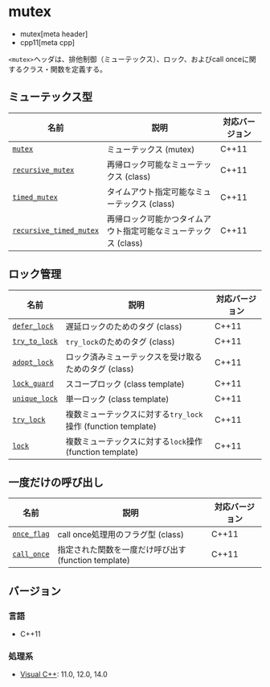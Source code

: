 # mutex
* mutex[meta header]
* cpp11[meta cpp]

`<mutex>`ヘッダは、排他制御（ミューテックス）、ロック、およびcall onceに関するクラス・関数を定義する。


## ミューテックス型

| 名前 | 説明 | 対応バージョン |
|-------------------------------------------------------------|----------------------------|-------|
| [`mutex`](mutex/mutex.md) | ミューテックス (mutex) | C++11 |
| [`recursive_mutex`](mutex/recursive_mutex.md) | 再帰ロック可能なミューテックス (class) | C++11 |
| [`timed_mutex`](mutex/timed_mutex.md) | タイムアウト指定可能なミューテックス (class) | C++11 |
| [`recursive_timed_mutex`](mutex/recursive_timed_mutex.md) | 再帰ロック可能かつタイムアウト指定可能なミューテックス (class) | C++11 |


## ロック管理

| 名前 | 説明 | 対応バージョン |
|-----------------------------------------|--------------------------------|-------|
| [`defer_lock`](mutex/defer_lock.md)   | 遅延ロックのためのタグ (class) | C++11 |
| [`try_to_lock`](mutex/try_to_lock.md) | `try_lock`のためのタグ (class) | C++11 |
| [`adopt_lock`](mutex/adopt_lock.md)   | ロック済みミューテックスを受け取るためのタグ (class) | C++11 |
| [`lock_guard`](mutex/lock_guard.md)   | スコープロック (class template) | C++11 |
| [`unique_lock`](mutex/unique_lock.md) | 単一ロック (class template) | C++11 |
| [`try_lock`](mutex/try_lock.md)       | 複数ミューテックスに対する`try_lock`操作 (function template) | C++11 |
| [`lock`](mutex/lock.md)               | 複数ミューテックスに対する`lock`操作 (function template) | C++11 |


## 一度だけの呼び出し

| 名前 | 説明 | 対応バージョン |
|-------------------------------------|-----------------------------------|-------|
| [`once_flag`](mutex/once_flag.md) | call once処理用のフラグ型 (class) | C++11 |
| [`call_once`](mutex/call_once.md) | 指定された関数を一度だけ呼び出す (function template) | C++11 |


## バージョン
### 言語
- C++11

### 処理系
- [Visual C++](/implementation.md#visual_cpp): 11.0, 12.0, 14.0
